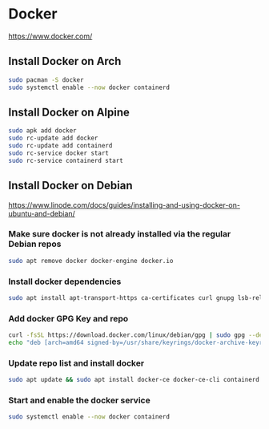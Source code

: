 # Docker

<https://www.docker.com/>

## Install Docker on Arch

```bash
sudo pacman -S docker
sudo systemctl enable --now docker containerd
```

## Install Docker on Alpine

```bash
sudo apk add docker
sudo rc-update add docker
sudo rc-update add containerd
sudo rc-service docker start
sudo rc-service containerd start
```

## Install Docker on Debian

<https://www.linode.com/docs/guides/installing-and-using-docker-on-ubuntu-and-debian/>

### Make sure docker is not already installed via the regular Debian repos

```bash
sudo apt remove docker docker-engine docker.io
```

### Install docker dependencies

```bash
sudo apt install apt-transport-https ca-certificates curl gnupg lsb-release
```

### Add docker GPG Key and repo

```bash
curl -fsSL https://download.docker.com/linux/debian/gpg | sudo gpg --dearmor -o /usr/share/keyrings/docker-archive-keyring.gpg
echo "deb [arch=amd64 signed-by=/usr/share/keyrings/docker-archive-keyring.gpg] https://download.docker.com/linux/debian $(lsb_release -cs) stable" | sudo tee /etc/apt/sources.list.d/docker.list > /dev/null
```

### Update repo list and install docker

```bash
sudo apt update && sudo apt install docker-ce docker-ce-cli containerd.io
```

### Start and enable the docker service

```bash
sudo systemctl enable --now docker containerd
```

